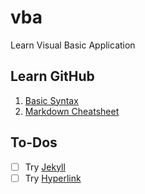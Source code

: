 # vba
Learn Visual Basic Application

<h2>Learn GitHub</h2>

1. [Basic Syntax](https://docs.github.com/en/get-started/writing-on-github/getting-started-with-writing-and-formatting-on-github/basic-writing-and-formatting-syntax#links)
2. [Markdown Cheatsheet](https://github.com/adam-p/markdown-here/wiki/Markdown-Here-Cheatsheet)

<h2> To-Dos</h2>

- [ ] Try [Jekyll](https://docs.github.com/en/pages/setting-up-a-github-pages-site-with-jekyll/about-github-pages-and-jekyll)<br>
- [ ] Try [Hyperlink](https://stackoverflow.com/questions/41915571/open-link-in-new-tab-with-github-markdown-using-target-blank)
